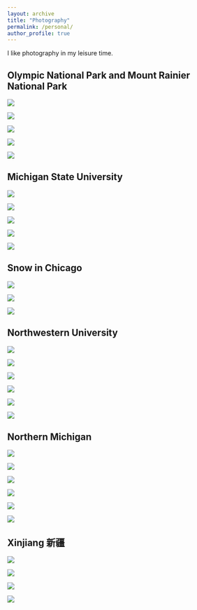 ```yaml
---
layout: archive
title: "Photography"
permalink: /personal/
author_profile: true
---
```


I like photography in my leisure time.

## Olympic National Park and Mount Rainier National Park

![](../images/31.jpeg)

![](../images/32.jpeg)

![](../images/33.jpeg)

![](../images/34.jpeg)

![](../images/35.jpeg)

## Michigan State University

![](../images/21.jpeg)

![](../images/22.jpeg)

![](../images/23.jpeg)

![](../images/24.jpeg)

![](../images/25.jpg)

## Snow in Chicago

![](../images/01.jpeg)

![](../images/02.jpeg)

![](../images/03.jpeg)


## Northwestern University

![](../images/01.jpeg)

![](../images/02.jpeg)

![](../images/03.jpeg)

![](../images/04.jpeg)

![](../images/05.jpeg)

![](../images/06.jpeg)

## Northern Michigan

![](../images/11.jpeg)

![](../images/12.jpeg)

![](../images/13.jpeg)

![](../images/14.jpeg)

![](../images/15.jpeg)

![](../images/16.jpeg)

## Xinjiang 新疆

![](../images/51.jpg)

![](../images/52.jpg)

![](../images/53.jpg)

![](../images/54.jpg)